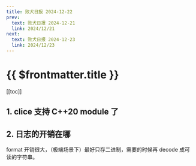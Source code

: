 ```yaml
---
title: 败犬日报 2024-12-22
prev:
  text: 败犬日报 2024-12-21
  link: 2024/12/21
next:
  text: 败犬日报 2024-12-23
  link: 2024/12/23
---
```


# {{ $frontmatter.title }}

[[toc]]

## 1. clice 支持 C++20 module 了

## 2. 日志的开销在哪

format 开销很大，（极端场景下）最好只存二进制，需要的时候再 decode 成可读的字符串。
